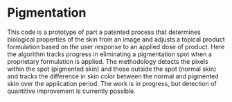 # Pigmentation

This code is a prototype of part a patented process that determines biological properties of the skin from an image and adjusts a topical product formulation based on the user response to an applied dose of product. Here the algorithm tracks progress in eliminating a pigmentation spot when a proprietary formulation is applied. The methodology detects the pixels within the spot (pigmented skin) and those outside the spot (normal skin) and tracks the difference in skin color between the normal and pigmented skin over the application period. The work is in progress, but detection of quantitive improvement is currently possible.
